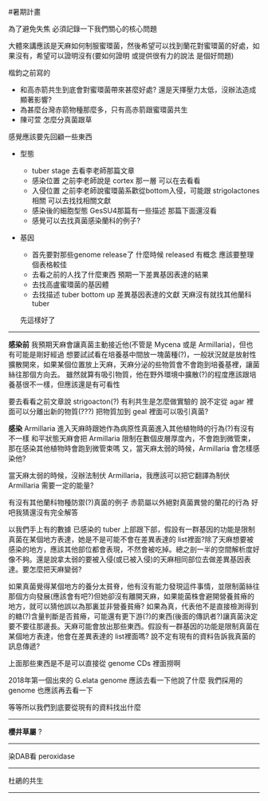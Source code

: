 #暑期計畫

為了避免失焦 必須記錄一下我們關心的核心問題

大體來講應該是天麻如何制服蜜環菌，然後希望可以找到蘭花對蜜環菌的好處，如果沒有，希望可以證明沒有(要如何證明 或提供很有力的說法 是個好問題)

楷鈞之前寫的
- 和高赤箭共生到底會對蜜環菌帶來甚麼好處? 還是天擇壓力太低，沒辦法造成顯著影響?
- 為甚麼台灣赤箭物種那麼多，只有高赤箭跟蜜環菌共生
- 陳可萱 怎麼分真菌跟草

感覺應該要先回顧一些東西
- 型態
	- tuber stage 去看李老師那篇文章
	- 感染位置 之前李老師說是 cortex 那一層 可以在去看看
	- 入侵位置 之前李老師說蜜環菌系歡從bottom入侵，可能跟 strigolactones 相關 可以去找找相關文獻
	- 感染後的細胞型態 GesSU4那篇有一些描述 那篇下面還沒看
	- 感覺可以去找真菌感染蘭科的例子?
- 基因
	- 首先要對那些genome release了 什麼時候 released 有概念 應該要整理個表格較佳
	- 去看之前的人找了什麼東西 預期一下差異基因表達的結果
	- 去找高盧蜜環菌的基因體
	- 去找描述 tuber bottom up 差異基因表達的文獻 天麻沒有就找其他蘭科 tuber
	
	先這樣好了
	
	
---

**感染前**
我預期天麻會讓真菌主動接近他(不管是 Mycena 或是 Armillaria)，但也有可能是剛好經過
想要試試看在培養基中間放一塊菌種(?)，一般狀況就是放射性擴散開來，如果某個位置放上天麻，天麻分泌的些物質會不會跑到培養基裡，讓菌絲往那個方向去。
雖然就算有吸引物質，他在野外環境中擴散(?)的程度應該跟培養基很不一樣，但應該還是有可看性

要去看看之前文章說 strigoacton(?) 有利共生是怎麼做實驗的
說不定從 agar 裡面可以分離出新的物質(???)
把物質加到 geal 裡面可以吸引真菌?

**感染**
Armillaria 進入天麻時跟她作為病原性真菌進入其他植物時的行為(?)有沒有不一樣
和平狀態天麻會把 Armillaria 限制在數個皮層厚度內，不會跑到微管束，那在感染其他植物時會跑到微管束嗎
又，當天麻太弱的時候，Armillaria 會怎樣感染他?

當天麻太弱的時候，沒辦法制伏 Armillaria，我應該可以把它翻譯為制伏 Armillaria 需要一定的能量?

有沒有其他蘭科物種防禦(?)真菌的例子
赤箭屬以外絕對真菌異營的蘭花的行為 好吧我猜還沒有完全解答

以我們手上有的數據 已感染的 tuber 上部跟下部，假設有一群基因的功能是限制真菌在某個地方表達，她是不是可能不會在差異表達的 list裡面?除了天麻想要被感染的地方，應該其他部位都會表現，不然會被吃掉。總之剖一半的空間解析度好像不夠。還是說拿太弱的要被入侵(或已被入侵)的天麻相同部位去做差異基因表達。要怎麼把天麻變弱?

如果真菌覺得某個地方的養分太貧脊，他有沒有能力發現這件事情，並限制菌絲往那個方向發展(應該會有吧?)但她卻沒有離開天麻，如果能菌株會避開營養貧瘠的地方，就可以猜他誤以為那裏並非營養貧瘠? 如果為真，代表他不是直接檢測得到的糖(?)含量判斷是否貧瘠，可能還有更下游(?)的東西(後面的傳訊者?)讓真菌決定要不要往那邊長。天麻可能會放出那些東西。假設有一群基因的功能是限制真菌在某個地方表達，他會在差異表達的 list裡面嗎?
說不定有現有的資料告訴我真菌的訊息傳遞?

上面那些東西是不是可以直接從 genome CDs 裡面撈啊

2018年第一個出來的 G.elata genome 應該去看一下他說了什麼 我們採用的 genome 也應該再去看一下

等等所以我們到底要從現有的資料找出什麼

---

**櫻井草屬** ?

---

染DAB看 peroxidase

---

杜鵑的共生

---




